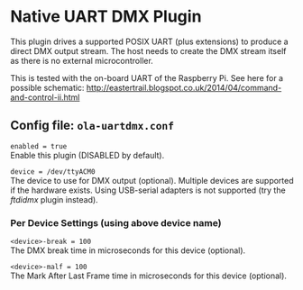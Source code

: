 Native UART DMX Plugin
======================

This plugin drives a supported POSIX UART (plus extensions) to produce a
direct DMX output stream. The host needs to create the DMX stream itself as
there is no external microcontroller.

This is tested with the on-board UART of the Raspberry Pi. See here for a
possible schematic:
<http://eastertrail.blogspot.co.uk/2014/04/command-and-control-ii.html>


## Config file: `ola-uartdmx.conf`

`enabled = true`  
Enable this plugin (DISABLED by default).

`device = /dev/ttyACM0`  
The device to use for DMX output (optional). Multiple devices are supported
if the hardware exists. Using USB-serial adapters is not supported (try the
*ftdidmx* plugin instead).

### Per Device Settings (using above device name)

`<device>-break = 100`  
The DMX break time in microseconds for this device (optional).

`<device>-malf = 100`  
The Mark After Last Frame time in microseconds for this device (optional).
